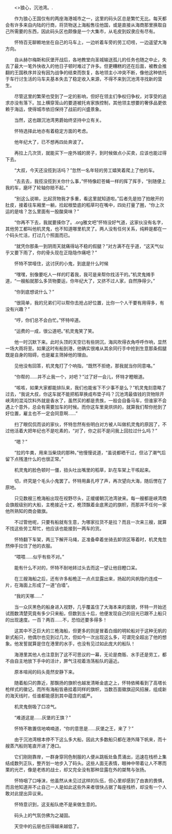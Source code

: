 　　<>狼心，沉池湾。.

　　作为狼心王国仅有的两座海港城市之一，这里的码头区总是繁忙无比。每天都会有许多来自内陆的行商，将货物送上海船售往他国，或是直接从海商那里换取自己所需要的东西，因此码头区也颇像是一个大集市，从毛皮到奴隶应有尽有。

　　怀特百无聊赖地坐在自己的马车上，一边听着车旁的劳工叨唠，一边遥望大海方向。

　　自从赫尔梅斯和灰堡开战后，各地教堂向圣城输送孤儿的任务也随之中止，失去了最大一笔外快收入的他日子顿时难过了许多。但更糟糕的还在后面，被教会推翻的王国秩序并没有因为战争的结束而恢复，各地领主小冲突不断，像他这种依托于车行讨生活的马车夫基本失去了稳定收入来源，不得不来到沉池湾寻找新的营生。

　　尽管这里的繁荣也受到了一定的影响，但好在领主们争权归争权，对享受的追求亦没有落下。加上横穿笼山的要道被托肯家族控制，其他领主想要的奢侈品更依赖于海运，使得城市依旧保持了战前的兴盛景象。

　　当然，这也跟沉池湾男爵始终坚持中立有关。

　　怀特选择此地亦有着稳定方面的考虑。

　　他年纪大了，已不想再四处奔波了。

　　再拉上几次货，就能买下一座外城的房子，到时候做点小买卖，应该也能过得下去。

　　“大叔，今天还没揽到活吗？”忽然一名年轻的劳工嬉笑着爬上了他的车。

　　“去去去，我揽没揽到关你什么事，”怀特像赶苍蝇一样的挥了挥手，“别随便上我的车，磨坏了轮轴你赔不起。”

　　“别这么说嘛，比起货物我才多重，看这里就知道啦。”后者先是拍了拍敞开的肚皮，接着往车厢里一躺，捡起根垫底的稻草叼在嘴中，四处打量了圈，“你上次运的是啥？怎么里面有一股酸臭味？”

　　“你再不下去，我就要揍你了。.org雅文吧”怀特没好气道，这家伙没有名字，其他劳工都叫他机灵鬼，也不知道哪里机灵了。两人没有任何关系，纯粹是都在一个码头忙活，打过几个照面而已。

　　“就凭你那条一到阴雨天就痛得站不稳的假腿？”对方满不在乎道，“这天气似乎又要下雨了，你的骨头现在正隐隐作痛吧？”

　　怀特不禁噎住，这讨厌的小鬼，到底是什么时候

　　“嘿嘿，别像要吃人一样的盯着我，我可是来帮你找活干的。”机灵鬼摊手道，“一艘船就那么多货物要运，你年纪大了，又挤不过人家，自然挣得少。”

　　“你到底想说什么？”

　　“很简单，我的兄弟们可以帮你去抢占好位置，比你一个人干要有用得多，有没有兴趣？”

　　“哼，你们总不会白忙。”怀特啐道。

　　“运费的一成，很公道吧。”机灵鬼笑了笑。

　　他一时沉默下来。此时头顶的天空已有些阴沉，海风吹得衣角呼呼作响，显然一场大雨将至。如果这时有船到港，他确实很难从其余同行手中抢到生意那条假腿既是自身的阻碍，也是雇主筛掉他的理由。

　　见他没有回答，机灵鬼打了个响指，“既然不拒绝，那我就当你同意咯。”

　　“你帮的……并不止我一个，对吧？”过了好一会儿，怀特才瞪眼道。

　　“咳咳，如果大家都能排队来，我们也能省下不少事不是么？”机灵鬼刻意略了过去，“我说大叔，你这车就不能把稻草换成布垫子吗？沉池湾最值钱的货物除开峡湾的混沌饮料外就是香水了，虽然买的都是贵族，一般会自备马车，但谁家不会遇上个意外，总会有需要加车的时候。而你这车里臭烘烘的，就算我们帮你抢到了好位置，雇主也不一定会同意啊……”

　　扫了眼侃侃而谈的家伙，怀特忽然有些明白对方被人叫做机灵鬼的原因了，不过他活着大把年纪也不是吃素的，“对了，你之前不是问我上回拉过什么吗？”

　　“嗯？”

　　“拉的牛粪，用来当柴烧的那种。”他慢慢说道，“虽说都晒干过，但沾了潮气后留下点残渣什么的也很正常。”

　　机灵鬼的脸色顿时一僵，扭头吐出嘴里的稻草，趴在车架上干咳起来。

　　切，终究是个毛头小鬼罢了。怀特用鼻孔哼了声，再次望向大海，随后愣在了原地。

　　只见数艘三桅海船出现在视野尽头，正缓缓朝沉池湾驶来。每一艘都是峡湾商会旗舰级别的大船，主桅接近十丈，桅顶飘着金底黑边的旗帜，而那并不任何一家他所熟知的商会徽旗。

　　不过管他呢，只要有船就有生意，为哪家拉货不是拉？而且一次来三艘，就算不找这些劳工帮忙，他应该也能接到一两车的货。

　　怀特翻下车架，两三下解开马绳，正准备牵着坐骑去卸货区等着时，机灵鬼忽然伸手拉住了他的衣服。

　　“喂喂……似乎有些不对。”

　　能有什么不对的，怀特不耐地转过头去而这一望让他目瞪口呆。

　　在三艘海船之后，还有许多船桅正一点点显露出来，扬起的风帆隐约连成一片，在海面上形成了一道“白墙”。

　　“我的天哪……”

　　当一众灰黑色的船身进入视野，几乎覆盖住了大海本来的面貌，怀特一开始还试图数清楚究竟有多少只来船，但数到五十后，他便发现自己的目光已跟不上船只的出现速度。一百？两百……不，恐怕还要多得多！

　　这其中不乏巨大的三桅海船，但更多的则是冒着白烟的明轮船对于这种无帆的新式船只，他偶尔也见到过几次，但如今一次出现这么多，可谓完全超出了他的想象。他发誓就算是住在港里的水手，也没有见过如此庞大的船队！

　　海港里其他人也注意到了这不可思议的一幕，无论是商贩、水手还是劳工，都不由自主地放下手中的活计，屏气注视着浩荡船队的逼近。

　　原本喧闹的码头竟然安静下来。

　　随着船只的靠近，那飘扬的旗帜也越发清晰金底之上，怀特依稀看到了高塔长枪样式的徽记。而所有海船皆悬挂着同样的旗帜，当数百面徽旗迎风招展，组成新的海天线时，任谁都能感到其中蕴含的威严。

　　机灵鬼倒吸了口凉气。

　　“难道这是……灰堡的王旗？”

　　怀特不敢置信地喃喃道，“你的意思是……灰堡之王，来了？”

　　由于沉池湾根本停不下这么多大船，因此大多数船只都在港外降下帆来，而十艘蒸汽船则笔直开进了港口。

　　它们刚刚靠岸，一群身穿同色制服的人便从跳板处鱼贯涌出，迅速在栈桥上集结成数列正队，整齐划一地步入了码头。这些人面无表情，眼神中带着让人不寒而栗的光芒，像是老练的战士，却又完全没有那种显露在外的桀骜与张扬。

　　怀特咽了口唾沫，他虽然从未见过这样的队伍，但心里却感到了由衷的畏惧，而且他知道并不止自己一人是如此这些外来者很快占据了每座栈桥，却没有一个人敢对此提出异议来。

　　怀特意识到，这支船队绝不是来做生意的。

　　码头上的气氛仿佛为之凝固。

　　天空中的云层也压得越来越低了。

　　

　　
